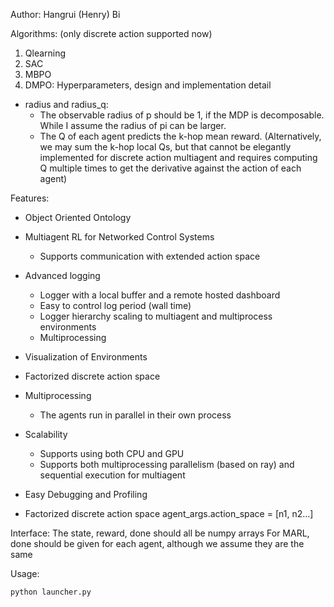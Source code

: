Author: Hangrui (Henry) Bi

Algorithms: (only discrete action supported now)
1. Qlearning
2. SAC
3. MBPO 
4. DMPO: Hyperparameters, design and implementation detail
* radius and radius_q: 
    * The observable radius of p should be 1, if the MDP is decomposable. While I assume the radius of pi can be larger.
    * The Q of each agent predicts the k-hop mean reward. (Alternatively, we may sum the k-hop local Qs, but that cannot be elegantly implemented for discrete action multiagent and requires computing Q multiple times to get the derivative against the action of each agent)
    
Features:
* Object Oriented Ontology
* Multiagent RL for Networked Control Systems
    * Supports communication with extended action space
* Advanced logging
    * Logger with a local buffer and a remote hosted dashboard
    * Easy to control log period (wall time)
    * Logger hierarchy scaling to multiagent and multiprocess environments
    * Multiprocessing
* Visualization of Environments
* Factorized discrete action space
* Multiprocessing
    * The agents run in parallel in their own process
* Scalability
    * Supports using both CPU and GPU
    * Supports both multiprocessing parallelism (based on ray) and sequential execution for multiagent
* Easy Debugging and Profiling    
    
* Factorized discrete action space
    agent_args.action_space = [n1, n2...]

    
    

Interface:
The state, reward, done should all be numpy arrays
For MARL, done should be given for each agent, although we assume they are the same

Usage:
```python
python launcher.py
```